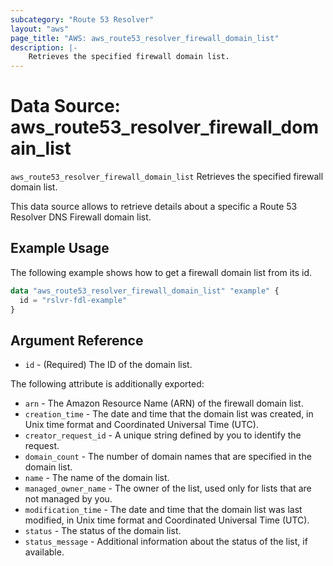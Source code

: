```yaml
---
subcategory: "Route 53 Resolver"
layout: "aws"
page_title: "AWS: aws_route53_resolver_firewall_domain_list"
description: |-
    Retrieves the specified firewall domain list.
---
```


# Data Source: aws_route53_resolver_firewall_domain_list

`aws_route53_resolver_firewall_domain_list` Retrieves the specified firewall domain list.

This data source allows to retrieve details about a specific a Route 53 Resolver DNS Firewall domain list.

## Example Usage

The following example shows how to get a firewall domain list from its id.

```terraform
data "aws_route53_resolver_firewall_domain_list" "example" {
  id = "rslvr-fdl-example"
}
```

## Argument Reference

* `id` - (Required) The ID of the domain list.

The following attribute is additionally exported:

* `arn` - The Amazon Resource Name (ARN) of the firewall domain list.
* `creation_time` - The date and time that the domain list was created, in Unix time format and Coordinated Universal Time (UTC).
* `creator_request_id` - A unique string defined by you to identify the request.
* `domain_count` - The number of domain names that are specified in the domain list.
* `name` - The name of the domain list.
* `managed_owner_name` - The owner of the list, used only for lists that are not managed by you.
* `modification_time` - The date and time that the domain list was last modified, in Unix time format and Coordinated Universal Time (UTC).
* `status` - The status of the domain list.
* `status_message` - Additional information about the status of the list, if available.
